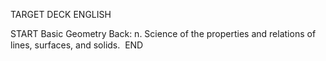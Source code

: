 TARGET DECK
ENGLISH

START
Basic
Geometry
Back: n. Science of the properties and relations of lines, surfaces, and solids. 
END
